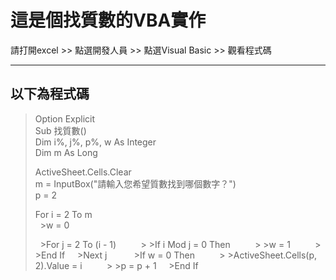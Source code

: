 # 這是個找質數的VBA實作
請打開excel >> 點選開發人員 >> 點選Visual Basic >> 觀看程式碼

---
以下為程式碼
---

>Option Explicit  
>Sub 找質數()  
>Dim i%, j%, p%, w As Integer  
>Dim m As Long  
>  
>ActiveSheet.Cells.Clear  
>m = InputBox("請輸入您希望質數找到哪個數字？")  
>p = 2  
>  
>For i = 2 To m  
>    >w = 0  
>      
>    >For j = 2 To (i - 1)  
>        > >If i Mod j = 0 Then  
>        > >w = 1  
>        > >End If  
>    >Next j  
>      
>    >If w = 0 Then  
>        > >ActiveSheet.Cells(p, 2).Value = i  
>        > >p = p + 1  
>    >End If  
